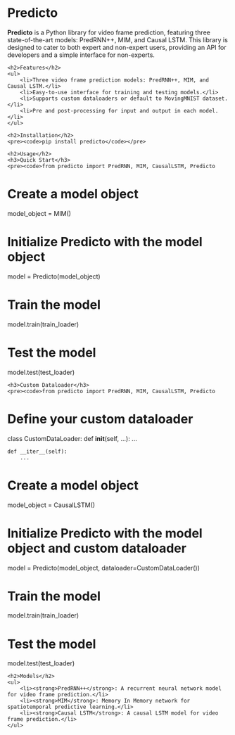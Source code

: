 <!DOCTYPE html>
<html lang="en">
<head>
    <meta charset="UTF-8">
    <meta name="viewport" content="width=device-width, initial-scale=1.0">
</head>
<body>
    <h1>Predicto</h1>
    <p><strong>Predicto</strong> is a Python library for video frame prediction, featuring three state-of-the-art models: PredRNN++, MIM, and Causal LSTM. This library is designed to cater to both expert and non-expert users, providing an API for developers and a simple interface for non-experts.</p>

    <h2>Features</h2>
    <ul>
        <li>Three video frame prediction models: PredRNN++, MIM, and Causal LSTM.</li>
        <li>Easy-to-use interface for training and testing models.</li>
        <li>Supports custom dataloaders or default to MovingMNIST dataset.</li>
        <li>Pre and post-processing for input and output in each model.</li>
    </ul>

    <h2>Installation</h2>
    <pre><code>pip install predicto</code></pre>

    <h2>Usage</h2>
    <h3>Quick Start</h3>
    <pre><code>from predicto import PredRNN, MIM, CausalLSTM, Predicto

# Create a model object
model_object = MIM()

# Initialize Predicto with the model object
model = Predicto(model_object)

# Train the model
model.train(train_loader)

# Test the model
model.test(test_loader)</code></pre>

    <h3>Custom Dataloader</h3>
    <pre><code>from predicto import PredRNN, MIM, CausalLSTM, Predicto

# Define your custom dataloader
class CustomDataLoader:
    def __init__(self, ...):
        ...

    def __iter__(self):
        ...

# Create a model object
model_object = CausalLSTM()

# Initialize Predicto with the model object and custom dataloader
model = Predicto(model_object, dataloader=CustomDataLoader())

# Train the model
model.train(train_loader)

# Test the model
model.test(test_loader)</code></pre>

    <h2>Models</h2>
    <ul>
        <li><strong>PredRNN++</strong>: A recurrent neural network model for video frame prediction.</li>
        <li><strong>MIM</strong>: Memory In Memory network for spatiotemporal predictive learning.</li>
        <li><strong>Causal LSTM</strong>: A causal LSTM model for video frame prediction.</li>
    </ul>

</body>
</html>
